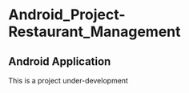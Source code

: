 # Android_Project-Restaurant_Management

## Android Application
This is a project under-development
